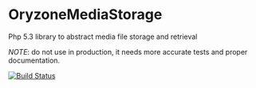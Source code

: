 OryzoneMediaStorage
===================
Php 5.3 library to abstract media file storage and retrieval

_NOTE_: do not use in production, it needs more accurate tests and proper documentation.

[![Build Status](https://travis-ci.org/Oryzone/OryzoneMediaStorage.png?branch=master)](https://travis-ci.org/Oryzone/OryzoneMediaStorage)